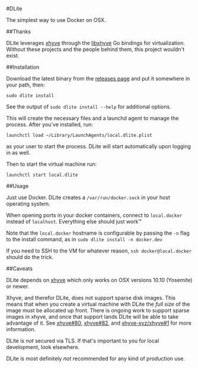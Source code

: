 #DLite

The simplest way to use Docker on OSX.

##Thanks

DLite leverages [xhyve](https://github.com/mist64/xhyve) through the [libxhyve](https://github.com/TheNewNormal/libxhyve) Go bindings for virtualization. Without these projects and the people behind them, this project wouldn't exist.

##Installation

Download the latest binary from the [releases page](https://github.com/nlf/dlite/releases) and put it somewhere in your path, then:

```
sudo dlite install
```

See the output of `sudo dlite install --help` for additional options.

This will create the necessary files and a launchd agent to manage the process. After you've installed, run:

```
launchctl load ~/Library/LaunchAgents/local.dlite.plist
```

as your user to start the process. DLite will start automatically upon logging in as well.

Then to start the virtual machine run:

```
launchctl start local.dlite
```

##Usage

Just use Docker. DLite creates a `/var/run/docker.sock` in your host operating system.

When opening ports in your docker containers, connect to `local.docker` instead of `localhost`. Everything else should just work™

Note that the `local.docker` hostname is configurable by passing the `-n` flag to the install command, as in `sudo dlite install -n docker.dev`

If you need to SSH to the VM for whatever reason, `ssh docker@local.docker` should do the trick.

##Caveats

DLite depends on [xhyve](https://github.com/mist64/xhyve) which only works on OSX versions 10.10 (Yosemite) or newer.

Xhyve, and therefor DLite, does not support sparse disk images. This means that when you create a virtual machine with DLite the *full size* of the image must be allocated up front. There is ongoing work to support sparse images in xhyve, and once that support lands DLite will be able to take advantage of it. See [xhyve#80](https://github.com/mist64/xhyve/pull/80), [xhyve#82](https://github.com/mist64/xhyve/pull/82), and [xhyve-xyz/xhyve#1](https://github.com/xhyve-xyz/xhyve/pull/1) for more information.

DLite is *not* secured via TLS. If that's important to you for local development, look elsewhere.

DLite is most definitely *not* recommended for any kind of production use.
